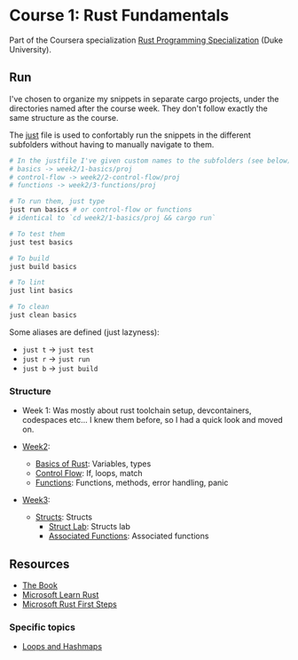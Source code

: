 # Course 1: Rust Fundamentals

Part of the Coursera specialization [Rust Programming Specialization](https://www.coursera.org/specializations/rust-programming) (Duke University).

## Run

I've chosen to organize my snippets in separate cargo projects, under the directories
named after the course week. They don't follow exactly the same structure as the course.

The [just](https://just.systems/man/en/chapter_1.html) file is used to confortably run the snippets
in the different subfolders without having to manually navigate to them.

```sh
# In the justfile I've given custom names to the subfolders (see below)
# basics -> week2/1-basics/proj 
# control-flow -> week2/2-control-flow/proj
# functions -> week2/3-functions/proj

# To run them, just type
just run basics # or control-flow or functions
# identical to `cd week2/1-basics/proj && cargo run`

# To test them
just test basics

# To build
just build basics

# To lint
just lint basics 

# To clean
just clean basics
```

Some aliases are defined (just lazyness):

- `just t` -> `just test`
- `just r` -> `just run`
- `just b` -> `just build`

### Structure

- Week 1: Was mostly about rust toolchain setup, devcontainers, codespaces etc... I knew them before, so I 
  had a quick look and moved on.
- [Week2](./week2):
  - [Basics of Rust](./week2/1-basics/proj): Variables, types
  - [Control Flow](./week2/2-control-flow/proj): If, loops, match
  - [Functions](./week2/3-functions/proj): Functions, methods, error handling, panic

- [Week3](./week3):
  - [Structs](./week3/1-structured-data/proj): Structs
    - [Struct Lab](./week3/2-struct-lab/proj): Structs lab
    - [Associated Functions](./week3/3-methods-lab/proj): Associated functions

## Resources

- [The Book](https://doc.rust-lang.org/book/)
- [Microsoft Learn Rust](https://learn.microsoft.com/en-us/training/modules/rust-introduction/)
- [Microsoft Rust First Steps](https://learn.microsoft.com/en-us/training/paths/rust-first-steps/)

### Specific topics

- [Loops and Hashmaps](https://learn.microsoft.com/en-us/training/modules/rust-loop-expressions/)

